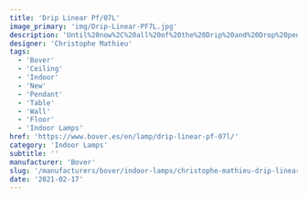 ```yaml
---
title: 'Drip Linear Pf/07L'
image_primary: 'img/Drip-Linear-PF7L.jpg'
description: 'Until%20now%2C%20all%20of%20the%20Drip%20and%20Drop%20pendant%20lamps%20fell%20in%20circular%20cascades.%20On%20this%20occasion%2C%20we%20are%20increasing%20the%20possibilities%20by%20adding%20to%20the%20collection%20a%20multiple%20linear%20suspension%20arrangements%21'
designer: 'Christophe Mathieu'
tags:
  - 'Bover'
  - 'Ceiling'
  - 'Indoor'
  - 'New'
  - 'Pendant'
  - 'Table'
  - 'Wall'
  - 'Floor'
  - 'Indoor Lamps'
href: 'https://www.bover.es/en/lamp/drip-linear-pf-07l/'
category: 'Indoor Lamps'
subtitle: ''
manufacturer: 'Bover'
slug: '/manufacturers/bover/indoor-lamps/christophe-mathieu-drip-linear-pf-07-l'
date: '2021-02-17'
---
```

